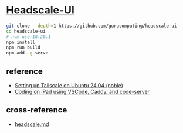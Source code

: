 # [Headscale-UI](https://github.com/gurucomputing/headscale-ui)

```sh
git clone --depth=1 https://github.com/gurucomputing/headscale-ui
cd headscale-ui
# nvm use 18.20.1
npm install
npm run build
npm add -g serve
```

## reference

- [Setting up Tailscale on Ubuntu 24.04 (noble)](https://tailscale.com/kb/1476/install-ubuntu-2404)
- [Coding on iPad using VSCode, Caddy, and code-server](https://tailscale.com/kb/1166/vscode-ipad)

## cross-reference

- [headscale.md](/srv/headscale.md)
